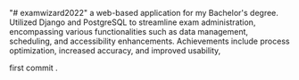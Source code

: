 "# examwizard2022" 
a web-based application for my Bachelor's degree. Utilized Django and PostgreSQL to streamline exam administration, encompassing various functionalities such as data management, scheduling, and accessibility enhancements. Achievements include process optimization, increased accuracy, and improved usability, 

first commit .

